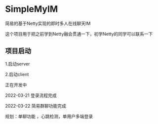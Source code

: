 # SimpleMyIM
简易的基于Netty实现的即时多人在线聊天IM

这个项目用于把之前学到Netty融会贯通一下，初学Netty的同学可以联系一下

## 项目启动
1.启动server

2.启动client 

正在开发中

2022-03-21 登录流程完成

2022-03-22 简易群聊功能完成

规划：单聊功能 ，心跳检测，单用户多端登录
